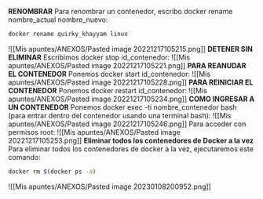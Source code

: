 **RENOMBRAR**
Para renombrar un contenedor, escribo docker rename nombre_actual nombre_nuevo:
```bash
docker rename quirky_khayyam linux
```
![[Mis apuntes/ANEXOS/Pasted image 20221217105215.png]]
**DETENER SIN ELIMINAR**
Escribimos docker stop id_contenedor:
![[Mis apuntes/ANEXOS/Pasted image 20221217105221.png]]
**PARA REANUDAR EL CONTENEDOR**
Ponemos docker start id_contenedor:
![[Mis apuntes/ANEXOS/Pasted image 20221217105228.png]]
**PARA REINICIAR EL CONTENEDOR**
Ponemos docker restart id_contenedor:
![[Mis apuntes/ANEXOS/Pasted image 20221217105234.png]]
**COMO INGRESAR A UN CONTENEDOR**
Ponemos docker exec -ti nombre_contenedor bash (para entrar dentro del contenedor usando una terminal bash):
![[Mis apuntes/ANEXOS/Pasted image 20221217105246.png]]
Para acceder con permisos root:
![[Mis apuntes/ANEXOS/Pasted image 20221217105253.png]]
**Eliminar todos los contenedores de Docker a la vez**
Para eliminar todos los contenedores de docker a la vez, ejecutaremos este comando:
```bash
docker rm $(docker ps -a)
```
![[Mis apuntes/ANEXOS/Pasted image 20230108200952.png]]
